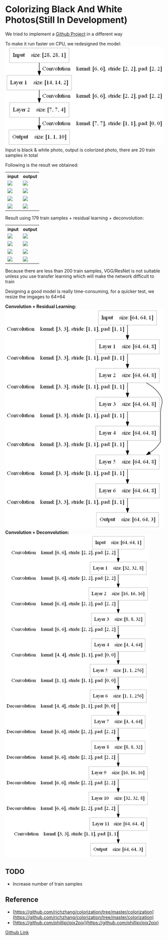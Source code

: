 Colorizing Black And White Photos(Still In Development)
====
We tried to implement a [Github Project](https://github.com/emilwallner/Coloring-greyscale-images-in-Keras) in a different way

To make it run faster on CPU, we redesigned the model:
<br><img src="files/model.png" max-width="500px" /><br>
Input is black & white photo, output is colorized photo, there are 20 train samples in total

Following is the result we obtained:
<table>
<tr><th>input</th><th>output</th></tr>	
<tr><td><img src="files/Predict/group2/chengmei.png" width="256px" /></td>
<td><img src="files/output/chengmei.png" width="256px" /></td></tr>
<tr><td><img src="files/Predict/group2/leifeng.png" width="256px" /></td>
<td><img src="files/output/leifeng.png" width="256px" /></td></tr>
<tr><td><img src="files/Predict/group2/marie_curie.png" width="256px" /></td>
<td><img src="files/output/marie_curie.png" width="256px" /></td></tr>
<tr><td><img src="files/Predict/group2/turing.png" width="256px" /></td>
<td><img src="files/output/turing.png" width="256px" /></td></tr>
</table>

Result using 179 train samples + residual learning + deconvolution:
<table>
<tr><th>input</th><th>output</th></tr>	
<tr><td><img src="files/Predict/64/chengmei.png" width="256px" /></td>
<td><img src="files/output/64/chengmei.png" width="256px" /></td></tr>
<tr><td><img src="files/Predict/64/leifeng.png" width="256px" /></td>
<td><img src="files/output/64/leifeng.png" width="256px" /></td></tr>
<tr><td><img src="files/Predict/64/marie_curie.png" width="256px" /></td>
<td><img src="files/output/64/marie_curie.png" width="256px" /></td></tr>
<tr><td><img src="files/Predict/64/turing.png" width="256px" /></td>
<td><img src="files/output/64/turing.png" width="256px" /></td></tr>
</table>

Because there are less than 200 train samples, VGG/ResNet is not suitable unless you use transfer learning which will make the network difficult to train

Designing a good model is really time-consuming, for a quicker test, we resize the imgages to 64×64

**Convolution + Residual Learning:**<br>
<img src="files/model-conv-short.png" max-width="500px" /><br>
**Convolution + Deconvolution:**<br>
<img src="files/model-conv-deconv.png" max-width="500px" />

TODO
----
* Increase number of train samples

Reference
----
* [https://github.com/richzhang/colorization/tree/master/colorization](https://github.com/richzhang/colorization/tree/master/colorization)
* [https://github.com/phillipi/pix2pix](https://github.com/phillipi/pix2pix)

[Github Link](https://github.com/microic/niy/tree/master/examples/colorizing_photos)